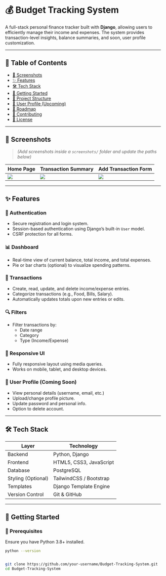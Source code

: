 # 💰 Budget Tracking System

A full-stack personal finance tracker built with **Django**, allowing users to efficiently manage their income and expenses. The system provides transaction-level insights, balance summaries, and soon, user profile customization.

---

## 📌 Table of Contents

- [📸 Screenshots](#-screenshots)
- [✨ Features](#-features)
- [🛠️ Tech Stack](#-tech-stack)
- [🚀 Getting Started](#-getting-started)
- [📂 Project Structure](#-project-structure)
- [👤 User Profile (Upcoming)](#-user-profile-upcoming)
- [🎯 Roadmap](#-roadmap)
- [🙌 Contributing](#-contributing)
- [📄 License](#-license)

---

## 📸 Screenshots

> *(Add screenshots inside a `screenshots/` folder and update the paths below)*

| Home Page             | Transaction Summary        | Add Transaction Form       |
|-----------------------|----------------------------|----------------------------|
| ![](screenshots/home.png) | ![](screenshots/summary.png) | ![](screenshots/add_form.png) |

---

## ✨ Features

### 🔐 Authentication
- Secure registration and login system.
- Session-based authentication using Django’s built-in `User` model.
- CSRF protection for all forms.

### 📊 Dashboard
- Real-time view of current balance, total income, and total expenses.
- Pie or bar charts (optional) to visualize spending patterns.

### 🧾 Transactions
- Create, read, update, and delete income/expense entries.
- Categorize transactions (e.g., Food, Bills, Salary).
- Automatically updates totals upon new entries or edits.

### 🔍 Filters
- Filter transactions by:
  - Date range
  - Category
  - Type (Income/Expense)

### 📱 Responsive UI
- Fully responsive layout using media queries.
- Works on mobile, tablet, and desktop devices.

### 👤 User Profile (Coming Soon)
- View personal details (username, email, etc.)
- Upload/change profile picture.
- Update password and personal info.
- Option to delete account.

---

## 🛠️ Tech Stack

| Layer            | Technology             |
|------------------|------------------------|
| Backend          | Python, Django         |
| Frontend         | HTML5, CSS3, JavaScript |
| Database         | PostgreSQL|
| Styling (Optional)| TailwindCSS / Bootstrap |
| Templates        | Django Template Engine |
| Version Control  | Git & GitHub           |

---

## 🚀 Getting Started

### 🔧 Prerequisites

Ensure you have Python 3.8+ installed.

```bash
python --version


git clone https://github.com/your-username/Budget-Tracking-System.git
cd Budget-Tracking-System

